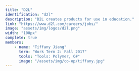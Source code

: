 ```yaml
---
title: "D2L"
identification: "d2l"
description: "D2L creates products for use in education."
link: "https://www.d2l.com/careers/jobs/"
image: "assets/img/logos/d2l.png"
width: "100px"
complete: true
members:
    - name: "Tiffany Jiang"
      term: "Work Term 2: Fall 2017"
      tools: "Tools: Polymer, C#"
      image: "/assets/img/co-op/tiffany.jpg"
---
```

